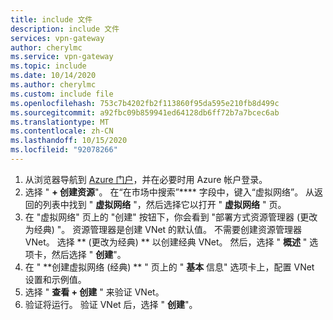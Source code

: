```yaml
---
title: include 文件
description: include 文件
services: vpn-gateway
author: cherylmc
ms.service: vpn-gateway
ms.topic: include
ms.date: 10/14/2020
ms.author: cherylmc
ms.custom: include file
ms.openlocfilehash: 753c7b4202fb2f113860f95da595e210fb8d499c
ms.sourcegitcommit: a92fbc09b859941ed64128db6ff72b7a7bcec6ab
ms.translationtype: MT
ms.contentlocale: zh-CN
ms.lasthandoff: 10/15/2020
ms.locfileid: "92078266"
---
```

1. 从浏览器导航到 [Azure 门户](https://portal.azure.com)，并在必要时用 Azure 帐户登录。
1. 选择 " **+ 创建资源**"。 在“在市场中搜索”**** 字段中，键入“虚拟网络”。 从返回的列表中找到 " **虚拟网络** "，然后选择它以打开 " **虚拟网络** " 页。
1. 在 "虚拟网络" 页上的 "创建" 按钮下，你会看到 "部署方式资源管理器 (更改为经典) "。 资源管理器是创建 VNet 的默认值。 不需要创建资源管理器 VNet。 选择 ** (更改为经典) ** 以创建经典 VNet。 然后，选择 " **概述** " 选项卡，然后选择 " **创建**"。
1. 在 " **创建虚拟网络 (经典) ** " 页上的 " **基本** 信息" 选项卡上，配置 VNet 设置和示例值。
1. 选择 " **查看 + 创建** " 来验证 VNet。
1. 验证将运行。 验证 VNet 后，选择 " **创建**"。